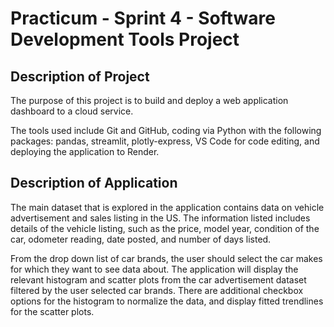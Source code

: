# Practicum - Sprint 4 - Software Development Tools Project

## Description of Project
The purpose of this project is to build and deploy a web application dashboard to a cloud service. 

The tools used include Git and GitHub, coding via Python with the following packages: pandas, streamlit, plotly-express, VS Code for code editing, and deploying the application to Render.

## Description of Application
The main dataset that is explored in the application contains data on vehicle advertisement and sales listing in the US. The information listed includes details of the vehicle listing, such as the price, model year, condition of the car, odometer reading, date posted, and number of days listed. 

From the drop down list of car brands, the user should select the car makes for which they want to see data about. The application will display the relevant histogram and scatter plots from the car advertisement dataset filtered by the user selected car brands. There are additional checkbox options for the histogram to normalize the data, and display fitted trendlines for the scatter plots.